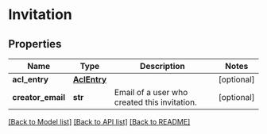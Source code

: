 # Invitation

## Properties
Name | Type | Description | Notes
------------ | ------------- | ------------- | -------------
**acl_entry** | [**AclEntry**](AclEntry.md) |  | [optional] 
**creator_email** | **str** | Email of a user who created this invitation. | [optional] 

[[Back to Model list]](../README.md#documentation-for-models) [[Back to API list]](../README.md#documentation-for-api-endpoints) [[Back to README]](../README.md)


